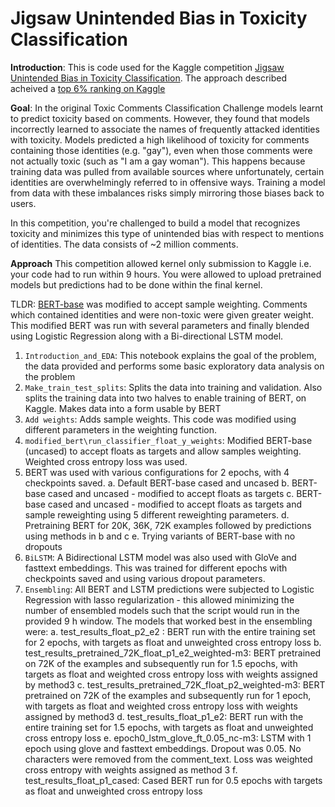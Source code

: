 # Jigsaw Unintended Bias in Toxicity Classification
**Introduction**: This is code used for the Kaggle competition [Jigsaw Unintended Bias in Toxicity Classification](https://www.kaggle.com/c/jigsaw-unintended-bias-in-toxicity-classification). The approach described acheived a [top 6% ranking on Kaggle](https://www.kaggle.com/anneblythe1)

**Goal**: In the original Toxic Comments Classification Challenge models learnt to predict toxicity based on comments. However, they found that models incorrectly learned to associate the names of frequently attacked identities with toxicity. Models predicted a high likelihood of toxicity for comments containing those identities (e.g. "gay"), even when those comments were not actually toxic (such as "I am a gay woman"). This happens because training data was pulled from available sources where unfortunately, certain identities are overwhelmingly referred to in offensive ways. Training a model from data with these imbalances risks simply mirroring those biases back to users.

In this competition, you're challenged to build a model that recognizes toxicity and minimizes this type of unintended bias with respect to mentions of identities. The data consists of ~2 million comments. 

**Approach**
This competition allowed kernel only submission to Kaggle i.e. your code had to run within 9 hours. You were allowed to upload pretrained models but predictions had to be done within the final kernel.

TLDR: [BERT-base](https://github.com/google-research/bert)  was modified to accept sample weighting. Comments which contained identities and were non-toxic were given greater weight. This modified BERT was run with several parameters and finally blended using Logistic Regression along with a Bi-directional LSTM model.

1. `Introduction_and_EDA`: This notebook explains the goal of the problem, the data provided and performs some basic exploratory data analysis on the problem
2. `Make_train_test_splits`: Splits the data into training and validation. Also splits the training data into two halves to enable training of BERT, on Kaggle. Makes data into a form usable by BERT
3. `Add weights`: Adds sample weights. This code was modified using different parameters in the weighting function.
4. `modified_bert\run_classifier_float_y_weights`: Modified BERT-base (uncased) to accept floats as targets and allow samples weighting. Weighted cross entropy loss was used. 
5. BERT was used with various configurations for 2 epochs, with 4 checkpoints saved.
    a. Default BERT-base cased and uncased
	b. BERT-base cased and uncased - modified to accept floats as targets
	c. BERT-base cased and uncased - modified to accept floats as targets and sample reweighting using 5 different reweighting parameters.
	d. Pretraining BERT for 20K, 36K, 72K examples followed by predictions using methods in b and c
	e. Trying variants of BERT-base with no dropouts
6. `BiLSTM`: A Bidirectional LSTM model was also used with GloVe and fasttext embeddings. This was trained for different epochs with checkpoints saved and using various dropout parameters.
7. `Ensembling`: All BERT and LSTM predictions were subjected to Logistic Regression with lasso regularization - this allowed minimizing the number of ensembled models such that the script would run in the provided 9 h window.  The models that worked best in the ensembling were:
	a. test_results_float_p2_e2 : BERT run with the entire training set for 2 epochs, with targets as float and unweighted cross entropy loss
	b. test_results_pretrained_72K_float_p1_e2_weighted-m3: BERT pretrained on 72K of the examples and subsequently run for 1.5 epochs, with targets as float and weighted cross entropy loss with weights assigned by method3
	c. test_results_pretrained_72K_float_p2_weighted-m3: BERT pretrained on 72K of the examples and subsequently run for 1 epoch, with targets as float and weighted cross entropy loss with weights assigned by method3
	d. test_results_float_p1_e2: BERT run with the entire training set for 1.5 epochs, with targets as float and unweighted cross entropy loss
	e. epoch0_lstm_glove_ft_0.05_nc-m3: LSTM with 1 epoch using glove and fasttext embeddings. Dropout was 0.05. No characters were removed from the comment_text. Loss was weighted cross entropy with weights assigned as method 3
	f. test_results_float_p1_cased: Cased BERT run for 0.5 epochs with targets as float and unweighted cross entropy loss
